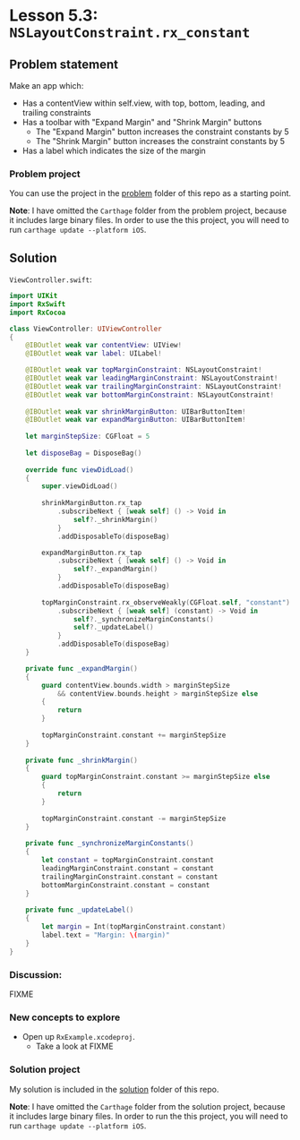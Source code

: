 # Lesson 5.3: `NSLayoutConstraint.rx_constant`

## Problem statement

Make an app which:

* Has a contentView within self.view, with top, bottom, leading, and trailing constraints
* Has a toolbar with "Expand Margin" and "Shrink Margin" buttons
  * The "Expand Margin" button increases the constraint constants by 5
  * The "Shrink Margin" button increases the constraint constants by 5
* Has a label which indicates the size of the margin

### Problem project

You can use the project in the [problem](problem) folder of this repo as a starting point.

**Note**: I have omitted the `Carthage` folder from the problem project, because it includes large binary files.  In order to use the this project, you will need to run `carthage update --platform iOS`.

## Solution

`ViewController.swift`:

```swift
import UIKit
import RxSwift
import RxCocoa

class ViewController: UIViewController
{
    @IBOutlet weak var contentView: UIView!
    @IBOutlet weak var label: UILabel!

    @IBOutlet weak var topMarginConstraint: NSLayoutConstraint!
    @IBOutlet weak var leadingMarginConstraint: NSLayoutConstraint!
    @IBOutlet weak var trailingMarginConstraint: NSLayoutConstraint!
    @IBOutlet weak var bottomMarginConstraint: NSLayoutConstraint!
    
    @IBOutlet weak var shrinkMarginButton: UIBarButtonItem!
    @IBOutlet weak var expandMarginButton: UIBarButtonItem!
    
    let marginStepSize: CGFloat = 5
    
    let disposeBag = DisposeBag()
    
    override func viewDidLoad()
    {
        super.viewDidLoad()
        
        shrinkMarginButton.rx_tap
            .subscribeNext { [weak self] () -> Void in
                self?._shrinkMargin()
            }
            .addDisposableTo(disposeBag)

        expandMarginButton.rx_tap
            .subscribeNext { [weak self] () -> Void in
                self?._expandMargin()
            }
            .addDisposableTo(disposeBag)
        
        topMarginConstraint.rx_observeWeakly(CGFloat.self, "constant")
            .subscribeNext { [weak self] (constant) -> Void in
                self?._synchronizeMarginConstants()
                self?._updateLabel()
            }
            .addDisposableTo(disposeBag)
    }

    private func _expandMargin()
    {
        guard contentView.bounds.width > marginStepSize
            && contentView.bounds.height > marginStepSize else
        {
            return
        }
        
        topMarginConstraint.constant += marginStepSize
    }
    
    private func _shrinkMargin()
    {
        guard topMarginConstraint.constant >= marginStepSize else
        {
            return
        }
        
        topMarginConstraint.constant -= marginStepSize
    }
    
    private func _synchronizeMarginConstants()
    {
        let constant = topMarginConstraint.constant
        leadingMarginConstraint.constant = constant
        trailingMarginConstraint.constant = constant
        bottomMarginConstraint.constant = constant
    }
    
    private func _updateLabel()
    {
        let margin = Int(topMarginConstraint.constant)
        label.text = "Margin: \(margin)"
    }
}
```

### Discussion:

FIXME

### New concepts to explore

* Open up `RxExample.xcodeproj`.
  * Take a look at FIXME

### Solution project

My solution is included in the [solution](solution) folder of this repo.

**Note**: I have omitted the `Carthage` folder from the solution project, because it includes large binary files.  In order to run the this project, you will need to run `carthage update --platform iOS`.


